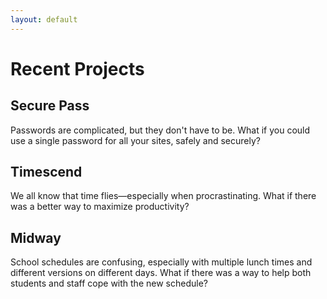 ```yaml
---
layout: default
---
```


# Recent Projects

## Secure Pass
Passwords are complicated, but they don't have to be. What if you could use a single password for all your sites, safely and securely?


## Timescend
We all know that time flies—especially when procrastinating. What if there was a better way to maximize productivity?

## Midway
School schedules are confusing, especially with multiple lunch times and different versions on different days. What if there was a way to help both students and staff cope with the new schedule?
